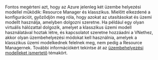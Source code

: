 Fontos megérteni azt, hogy az Azure jelenleg két üzembe helyezési modellel működik: Resource Manager és klasszikus. Mielőtt elkezdené a konfigurációt, győződjön meg róla, hogy azokat az utasításokat és üzemi modellt használja, amelyben dolgozni szeretne. Ha például egy olyan virtuális hálózattal dolgozik, amelyet a klasszikus üzemi modell használatával hoztak létre, és kapcsolatot szeretne hozzáadni a VNethez, akkor olyan üzembehelyezési módokat kell használnia, amelyek a klasszikus üzemi modelkednek felelnek meg, nem pedig a Resource Managernek. További információkért tekintse át az [üzembehelyezési modelleket ismertető](../articles/resource-manager-deployment-model.md) témakört.

